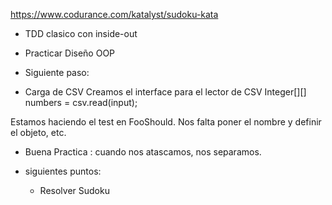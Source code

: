 https://www.codurance.com/katalyst/sudoku-kata

- TDD clasico con inside-out
- Practicar Diseño OOP

- Siguiente paso:

- Carga de CSV
Creamos el interface para el lector de CSV
Integer[][] numbers = csv.read(input);

Estamos haciendo el test en FooShould. Nos falta poner el nombre y definir 
el objeto, etc.


- Buena Practica : cuando nos atascamos, nos separamos.
- siguientes puntos:

  - Resolver Sudoku
